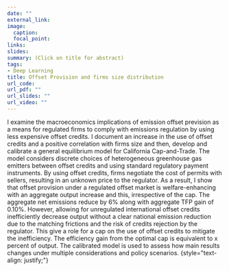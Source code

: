 ```yaml
---
date: ""
external_link: 
image:
  caption: 
  focal_point: 
links:
slides: 
summary: (Click on title for abstract)
tags:
- Deep Learning
title: Offset Provision and firms size distribution
url_code: 
url_pdf: ""
url_slides: ""
url_video: ""
---
```


I examine the macroeconomics implications of emission offset prevision as a means for regulated firms to comply with emissions regulation by using less expensive offset credits. I document an increase in the use of offset credits and a positive correlation with firms size and then, develop and calibrate a general equilibrium model for California Cap-and-Trade. The model considers discrete choices of heterogeneous greenhouse gas emitters between offset credits and using standard regulatory payment instruments. By using offset credits, firms negotiate the cost of permits with sellers, resulting in an unknown price to the regulator. As a result, I show that  offset provision under a regulated offset market is welfare-enhancing with an aggregate output increase and this, irrespective of the cap. The aggregate net emissions reduce by 6% along with aggregate TFP gain of 0.10%. However,  allowing for unregulated international offset credits inefficiently decrease output without a clear national emission reduction due to the matching frictions and the risk of credits rejection by the regulator. This give a role for a cap on the use of offset credits to mitigate the inefficiency. The efficiency gain from the optimal cap is equivalent to x percent of output.  The calibrated model is used to assess how main results changes under multiple considerations and policy scenarios.
{style="text-align: justify;"}

